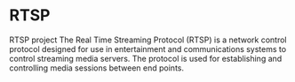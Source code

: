 # RTSP
RTSP project
The Real Time Streaming Protocol (RTSP) is a network control protocol designed for use in entertainment and communications systems to control streaming media servers. The protocol is used for establishing and controlling media sessions between end points.

